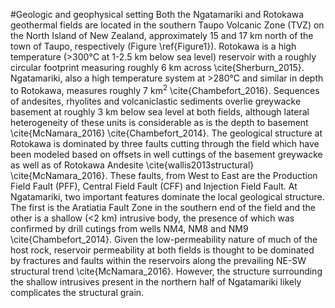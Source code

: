 #Geologic and geophysical setting
Both the Ngatamariki and Rotokawa geothermal fields are located in the southern Taupo Volcanic Zone (TVZ) on the North Island of New Zealand, approximately 15 and 17 km north of the town of Taupo, respectively (Figure \ref{Figure1}). Rotokawa is a high temperature (>300°C at 1-2.5 km below sea level) reservoir with a roughly circular footprint measuring roughly 6 km across \cite{Sherburn_2015}. Ngatamariki, also a high temperature system at >280°C and similar in depth to Rotokawa, measures roughly 7 km<sup>2</sup> \cite{Chambefort_2016}. Sequences of andesites, rhyolites and volcaniclastic sediments overlie greywacke basement at roughly 3 km below sea level at both fields, although lateral heterogeneity of these units is considerable as is the depth to basement \cite{McNamara_2016} \cite{Chambefort_2014}. The geological structure at Rotokawa is dominated by three faults cutting through the field which have been modeled based on offsets in well cuttings of the basement greywacke as well as of Rotokawa Andesite \cite{wallis2013structural} \cite{McNamara_2016}. These faults, from West to East are the Production Field Fault (PFF), Central Field Fault (CFF) and Injection Field Fault. At Ngatamariki, two important features dominate the local geological structure. The first is the Aratiatia Fault Zone in the southern end of the field and the other is a shallow (<2 km) intrusive body, the presence of which was confirmed by drill cutings from wells NM4, NM8 and NM9 \cite{Chambefort_2014}. Given the low-permeability nature of much of the host rock, reservoir permeability at both fields is thought to be dominated by fractures and faults within the reservoirs along the prevailing NE-SW structural trend \cite{McNamara_2016}. However, the structure surrounding the shallow intrusives present in the northern half of Ngatamariki likely complicates the structural grain.